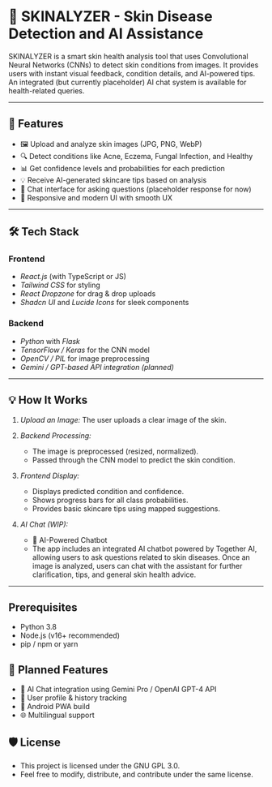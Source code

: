 # 🧴 SKINALYZER - Skin Disease Detection and AI Assistance

SKINALYZER is a smart skin health analysis tool that uses Convolutional Neural Networks (CNNs) to detect skin conditions from images. It provides users with instant visual feedback, condition details, and AI-powered tips. An integrated (but currently placeholder) AI chat system is available for health-related queries.

---

## 🚀 Features

- 🖼 Upload and analyze skin images (JPG, PNG, WebP)
- 🔍 Detect conditions like Acne, Eczema, Fungal Infection, and Healthy
- 📊 Get confidence levels and probabilities for each prediction
- 💡 Receive AI-generated skincare tips based on analysis
- 💬 Chat interface for asking questions (placeholder response for now)
- 📱 Responsive and modern UI with smooth UX

---

## 🛠 Tech Stack

### Frontend
- *React.js* (with TypeScript or JS)
- *Tailwind CSS* for styling
- *React Dropzone* for drag & drop uploads
- *Shadcn UI* and *Lucide Icons* for sleek components

### Backend
- *Python* with *Flask*
- *TensorFlow / Keras* for the CNN model
- *OpenCV / PIL* for image preprocessing
- *Gemini / GPT-based API integration (planned)*

---

## 💡 How It Works

1. *Upload an Image:* The user uploads a clear image of the skin.
2. *Backend Processing:*
   - The image is preprocessed (resized, normalized).
   - Passed through the CNN model to predict the skin condition.
3. *Frontend Display:*
   - Displays predicted condition and confidence.
   - Shows progress bars for all class probabilities.
   - Provides basic skincare tips using mapped suggestions.

4. *AI Chat (WIP):*
   - 💬 AI-Powered Chatbot
   - The app includes an integrated AI chatbot powered by Together AI, allowing users to ask questions related to skin diseases. Once an image is analyzed, users can chat with the assistant for further clarification, tips, and general skin health advice.

---

## Prerequisites

- Python 3.8
- Node.js (v16+ recommended)
- pip / npm or yarn

## 🧠 Planned Features

- 🔌 AI Chat integration using Gemini Pro / OpenAI GPT-4 API
- 💾 User profile & history tracking
- 📱 Android PWA build
- 🌐 Multilingual support

## 🛡 License

- This project is licensed under the GNU GPL 3.0.
- Feel free to modify, distribute, and contribute under the same license.
